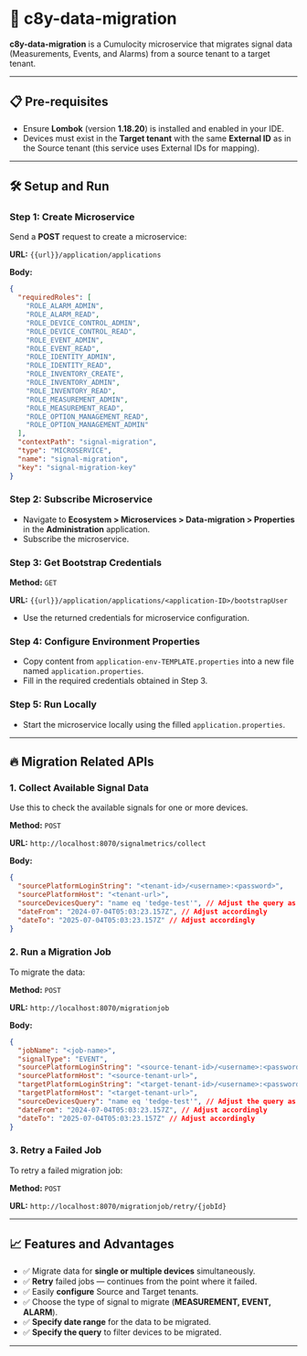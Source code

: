 # 🚀 c8y-data-migration

**c8y-data-migration** is a Cumulocity microservice that migrates signal data (Measurements, Events, and Alarms) from a source tenant to a target tenant.

---

## 📋 Pre-requisites
- Ensure **Lombok** (version **1.18.20**) is installed and enabled in your IDE.
- Devices must exist in the **Target tenant** with the same **External ID** as in the Source tenant (this service uses External IDs for mapping).

---

## 🛠️ Setup and Run

### Step 1: Create Microservice
Send a **POST** request to create a microservice:

**URL:** `{{url}}/application/applications`

**Body:**
```json
{
  "requiredRoles": [
    "ROLE_ALARM_ADMIN",
    "ROLE_ALARM_READ",
    "ROLE_DEVICE_CONTROL_ADMIN",
    "ROLE_DEVICE_CONTROL_READ",
    "ROLE_EVENT_ADMIN",
    "ROLE_EVENT_READ",
    "ROLE_IDENTITY_ADMIN",
    "ROLE_IDENTITY_READ",
    "ROLE_INVENTORY_CREATE",
    "ROLE_INVENTORY_ADMIN",
    "ROLE_INVENTORY_READ",
    "ROLE_MEASUREMENT_ADMIN",
    "ROLE_MEASUREMENT_READ",
    "ROLE_OPTION_MANAGEMENT_READ",
    "ROLE_OPTION_MANAGEMENT_ADMIN"
  ],
  "contextPath": "signal-migration",
  "type": "MICROSERVICE",
  "name": "signal-migration",
  "key": "signal-migration-key"
}
```

### Step 2: Subscribe Microservice
- Navigate to **Ecosystem > Microservices > Data-migration > Properties** in the **Administration** application.
- Subscribe the microservice.

### Step 3: Get Bootstrap Credentials

**Method:** `GET`

**URL:** `{{url}}/application/applications/<application-ID>/bootstrapUser`

- Use the returned credentials for microservice configuration.

### Step 4: Configure Environment Properties
- Copy content from `application-env-TEMPLATE.properties` into a new file named `application.properties`.
- Fill in the required credentials obtained in Step 3.

### Step 5: Run Locally
- Start the microservice locally using the filled `application.properties`.

---

## 🔥 Migration Related APIs

### 1. Collect Available Signal Data
Use this to check the available signals for one or more devices.

**Method:** `POST`

**URL:** `http://localhost:8070/signalmetrics/collect`

**Body:**
```json
{
  "sourcePlatformLoginString": "<tenant-id>/<username>:<password>",
  "sourcePlatformHost": "<tenant-url>",
  "sourceDevicesQuery": "name eq 'tedge-test'", // Adjust the query as required. Can fetch single or multiple devices based on query. This is used for filtering required devices
  "dateFrom": "2024-07-04T05:03:23.157Z", // Adjust accordingly
  "dateTo": "2025-07-04T05:03:23.157Z" // Adjust accordingly
}
```

### 2. Run a Migration Job
To migrate the data:

**Method:** `POST`

**URL:** `http://localhost:8070/migrationjob`

**Body:**
```json
{
  "jobName": "<job-name>",
  "signalType": "EVENT",
  "sourcePlatformLoginString": "<source-tenant-id>/<username>:<password>",
  "sourcePlatformHost": "<source-tenant-url>",
  "targetPlatformLoginString": "<target-tenant-id>/<username>:<password>",
  "targetPlatformHost": "<target-tenant-url>",
  "sourceDevicesQuery": "name eq 'tedge-test'", // Adjust the query as required. Can fetch single or multiple devices based on query. This is used for filtering required devices
  "dateFrom": "2024-07-04T05:03:23.157Z", // Adjust accordingly
  "dateTo": "2025-07-04T05:03:23.157Z" // Adjust accordingly
}
```

### 3. Retry a Failed Job
To retry a failed migration job:

**Method:** `POST`

**URL:** `http://localhost:8070/migrationjob/retry/{jobId}`

---

## 📈 Features and Advantages

- ✅ Migrate data for **single or multiple devices** simultaneously.
- ✅ **Retry** failed jobs — continues from the point where it failed.
- ✅ Easily **configure** Source and Target tenants.
- ✅ Choose the type of signal to migrate (**MEASUREMENT, EVENT, ALARM**).
- ✅ **Specify date range** for the data to be migrated.
- ✅ **Specify the query** to filter devices to be migrated.

---

